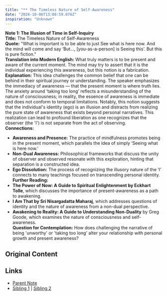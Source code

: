 ```yaml
---
title: "** The Timeless Nature of Self-Awareness"
date: "2024-10-06T13:08:59.076Z"
inspiration: "Unknown"
---
```



**Note 1: The Illusion of Time in Self-Inquiry**  
**Title:** The Timeless Nature of Self-Awareness  
**Quote:** "What is important is to be able to just See what is here now. And the mind will come and say ‘But..., [you-as-a-person] is Seeing this’. But this is pure fiction."  
**Translation into Modern English:** What truly matters is to be present and aware of the current moment. The mind may try to assert that it is the individual experiencing this awareness, but this notion is a fabrication.  
**Explanation:** This idea challenges the common belief that one can be behind in their spiritual journey or understanding. The speaker emphasizes the immediacy of awareness — that the present moment is where truth lies. The anxiety around ‘taking too long’ reflects a misunderstanding of the nature of consciousness; in reality, the essence of awareness is immediate and does not conform to temporal limitations. Notably, this notion suggests that the individual's identity (ego) is an illusion and distracts from realizing the pure state of awareness that exists beyond personal narratives. This realization can lead to profound liberation as one recognizes that the observer (the 'I') is not separate from the act of observing.  
**Connections:**  
- **Awareness and Presence:** The practice of mindfulness promotes being in the present moment, which parallels the idea of simply ‘Seeing what is here now.’  
- **Non-Dual Awareness:** Philosophical frameworks that discuss the unity of observer and observed resonate with this exploration, hinting that separation is a constructed idea.  
- **Ego Dissolution:** The process of recognizing the illusory nature of the ‘I’ connects to many teachings focused on transcending personal identity.  
**Further Reading:**  
- **The Power of Now: A Guide to Spiritual Enlightenment by Eckhart Tolle**, which discusses the importance of present-awareness as a path to awakening.  
- **I Am That by Sri Nisargadatta Maharaj**, which addresses questions of identity and the nature of awareness from a non-dual perspective.  
- **Awakening to Reality: A Guide to Understanding Non-Duality** by Greg Goode, which examines the nature of consciousness and self-awareness.  
**Question for Contemplation:** How does challenging the narrative of being 'unworthy' or 'taking too long' alter your relationship with personal growth and present awareness?  



## Original Content



## Links

- [Parent Note](/parent-note.md)
- [Sibling 1](/zettel1.md) | [Sibling 2](/zettel2.md)
